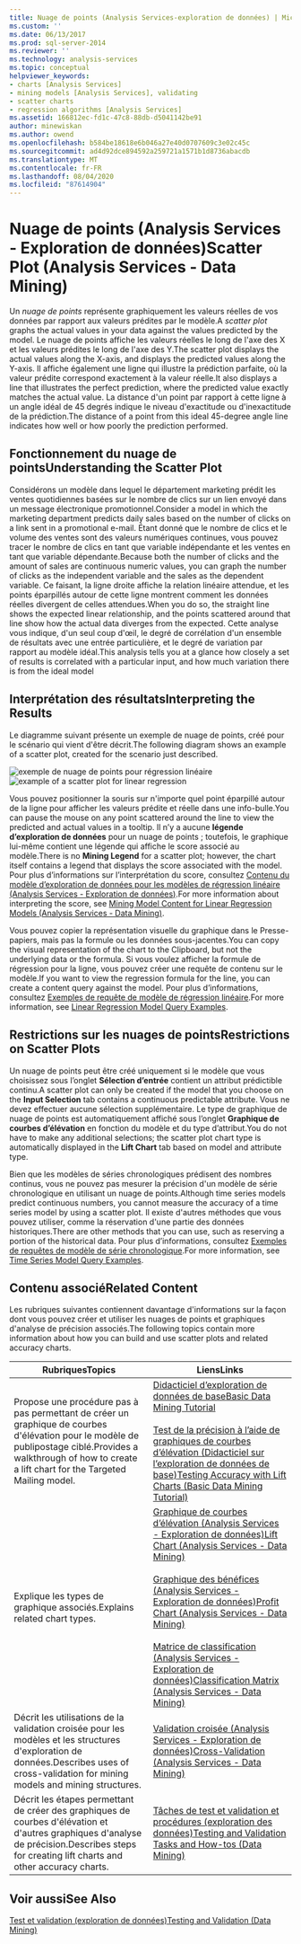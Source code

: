 ```yaml
---
title: Nuage de points (Analysis Services-exploration de données) | Microsoft Docs
ms.custom: ''
ms.date: 06/13/2017
ms.prod: sql-server-2014
ms.reviewer: ''
ms.technology: analysis-services
ms.topic: conceptual
helpviewer_keywords:
- charts [Analysis Services]
- mining models [Analysis Services], validating
- scatter charts
- regression algorithms [Analysis Services]
ms.assetid: 166812ec-fd1c-47c8-88db-d5041142be91
author: minewiskan
ms.author: owend
ms.openlocfilehash: b584be18618e6b046a27e40d0707609c3e02c45c
ms.sourcegitcommit: ad4d92dce894592a259721a1571b1d8736abacdb
ms.translationtype: MT
ms.contentlocale: fr-FR
ms.lasthandoff: 08/04/2020
ms.locfileid: "87614904"
---
```

# <a name="scatter-plot-analysis-services---data-mining"></a><span data-ttu-id="90130-102">Nuage de points (Analysis Services - Exploration de données)</span><span class="sxs-lookup"><span data-stu-id="90130-102">Scatter Plot (Analysis Services - Data Mining)</span></span>
  <span data-ttu-id="90130-103">Un *nuage de points* représente graphiquement les valeurs réelles de vos données par rapport aux valeurs prédites par le modèle.</span><span class="sxs-lookup"><span data-stu-id="90130-103">A *scatter plot* graphs the actual values in your data against the values predicted by the model.</span></span> <span data-ttu-id="90130-104">Le nuage de points affiche les valeurs réelles le long de l'axe des X et les valeurs prédites le long de l'axe des Y.</span><span class="sxs-lookup"><span data-stu-id="90130-104">The scatter plot displays the actual values along the X-axis, and displays the predicted values along the Y-axis.</span></span> <span data-ttu-id="90130-105">Il affiche également une ligne qui illustre la prédiction parfaite, où la valeur prédite correspond exactement à la valeur réelle.</span><span class="sxs-lookup"><span data-stu-id="90130-105">It also displays a line that illustrates the perfect prediction, where the predicted value exactly matches the actual value.</span></span> <span data-ttu-id="90130-106">La distance d'un point par rapport à cette ligne à un angle idéal de 45 degrés indique le niveau d'exactitude ou d'inexactitude de la prédiction.</span><span class="sxs-lookup"><span data-stu-id="90130-106">The distance of a point from this ideal 45-degree angle line indicates how well or how poorly the prediction performed.</span></span>

## <a name="understanding-the-scatter-plot"></a><span data-ttu-id="90130-107">Fonctionnement du nuage de points</span><span class="sxs-lookup"><span data-stu-id="90130-107">Understanding the Scatter Plot</span></span>
 <span data-ttu-id="90130-108">Considérons un modèle dans lequel le département marketing prédit les ventes quotidiennes basées sur le nombre de clics sur un lien envoyé dans un message électronique promotionnel.</span><span class="sxs-lookup"><span data-stu-id="90130-108">Consider a model in which the marketing department predicts daily sales based on the number of clicks on a link sent in a promotional e-mail.</span></span> <span data-ttu-id="90130-109">Étant donné que le nombre de clics et le volume des ventes sont des valeurs numériques continues, vous pouvez tracer le nombre de clics en tant que variable indépendante et les ventes en tant que variable dépendante.</span><span class="sxs-lookup"><span data-stu-id="90130-109">Because both the number of clicks and the amount of sales are continuous numeric values, you can graph the number of clicks as the independent variable and the sales as the dependent variable.</span></span> <span data-ttu-id="90130-110">Ce faisant, la ligne droite affiche la relation linéaire attendue, et les points éparpillés autour de cette ligne montrent comment les données réelles divergent de celles attendues.</span><span class="sxs-lookup"><span data-stu-id="90130-110">When you do so, the straight line shows the expected linear relationship, and the points scattered around that line show how the actual data diverges from the expected.</span></span> <span data-ttu-id="90130-111">Cette analyse vous indique, d'un seul coup d'œil, le degré de corrélation d'un ensemble de résultats avec une entrée particulière, et le degré de variation par rapport au modèle idéal.</span><span class="sxs-lookup"><span data-stu-id="90130-111">This analysis tells you at a glance how closely a set of results is correlated with a particular input, and how much variation there is from the ideal model</span></span>

## <a name="interpreting-the-results"></a><span data-ttu-id="90130-112">Interprétation des résultats</span><span class="sxs-lookup"><span data-stu-id="90130-112">Interpreting the Results</span></span>
 <span data-ttu-id="90130-113">Le diagramme suivant présente un exemple de nuage de points, créé pour le scénario qui vient d'être décrit.</span><span class="sxs-lookup"><span data-stu-id="90130-113">The following diagram shows an example of a scatter plot, created for the scenario just described.</span></span>

 <span data-ttu-id="90130-114">![exemple de nuage de points pour régression linéaire](../media/scatterplot-callctr.gif "exemple de nuage de points pour régression linéaire")</span><span class="sxs-lookup"><span data-stu-id="90130-114">![example of a scatter plot for linear regression](../media/scatterplot-callctr.gif "example of a scatter plot for linear regression")</span></span>

 <span data-ttu-id="90130-115">Vous pouvez positionner la souris sur n'importe quel point éparpillé autour de la ligne pour afficher les valeurs prédite et réelle dans une info-bulle.</span><span class="sxs-lookup"><span data-stu-id="90130-115">You can pause the mouse on any point scattered around the line to view the predicted and actual values in a tooltip.</span></span> <span data-ttu-id="90130-116">Il n’y a aucune **légende d’exploration de données** pour un nuage de points ; toutefois, le graphique lui-même contient une légende qui affiche le score associé au modèle.</span><span class="sxs-lookup"><span data-stu-id="90130-116">There is no **Mining Legend** for a scatter plot; however, the chart itself contains a legend that displays the score associated with the model.</span></span> <span data-ttu-id="90130-117">Pour plus d’informations sur l’interprétation du score, consultez [Contenu du modèle d’exploration de données pour les modèles de régression linéaire &#40;Analysis Services - Exploration de données&#41;](mining-model-content-for-linear-regression-models-analysis-services-data-mining.md).</span><span class="sxs-lookup"><span data-stu-id="90130-117">For more information about interpreting the score, see [Mining Model Content for Linear Regression Models &#40;Analysis Services - Data Mining&#41;](mining-model-content-for-linear-regression-models-analysis-services-data-mining.md).</span></span>

 <span data-ttu-id="90130-118">Vous pouvez copier la représentation visuelle du graphique dans le Presse-papiers, mais pas la formule ou les données sous-jacentes.</span><span class="sxs-lookup"><span data-stu-id="90130-118">You can copy the visual representation of the chart to the Clipboard, but not the underlying data or the formula.</span></span> <span data-ttu-id="90130-119">Si vous voulez afficher la formule de régression pour la ligne, vous pouvez créer une requête de contenu sur le modèle.</span><span class="sxs-lookup"><span data-stu-id="90130-119">If you want to view the regression formula for the line, you can create a content query against the model.</span></span> <span data-ttu-id="90130-120">Pour plus d’informations, consultez [Exemples de requête de modèle de régression linéaire](linear-regression-model-query-examples.md).</span><span class="sxs-lookup"><span data-stu-id="90130-120">For more information, see [Linear Regression Model Query Examples](linear-regression-model-query-examples.md).</span></span>

## <a name="restrictions-on-scatter-plots"></a><span data-ttu-id="90130-121">Restrictions sur les nuages de points</span><span class="sxs-lookup"><span data-stu-id="90130-121">Restrictions on Scatter Plots</span></span>
 <span data-ttu-id="90130-122">Un nuage de points peut être créé uniquement si le modèle que vous choisissez sous l’onglet **Sélection d’entrée** contient un attribut prédictible continu.</span><span class="sxs-lookup"><span data-stu-id="90130-122">A scatter plot can only be created if the model that you choose on the **Input Selection** tab contains a continuous predictable attribute.</span></span> <span data-ttu-id="90130-123">Vous ne devez effectuer aucune sélection supplémentaire. Le type de graphique de nuage de points est automatiquement affiché sous l’onglet **Graphique de courbes d’élévation** en fonction du modèle et du type d’attribut.</span><span class="sxs-lookup"><span data-stu-id="90130-123">You do not have to make any additional selections; the scatter plot chart type is automatically displayed in the **Lift Chart** tab based on model and attribute type.</span></span>

 <span data-ttu-id="90130-124">Bien que les modèles de séries chronologiques prédisent des nombres continus, vous ne pouvez pas mesurer la précision d'un modèle de série chronologique en utilisant un nuage de points.</span><span class="sxs-lookup"><span data-stu-id="90130-124">Although time series models predict continuous numbers, you cannot measure the accuracy of a time series model by using a scatter plot.</span></span> <span data-ttu-id="90130-125">Il existe d'autres méthodes que vous pouvez utiliser, comme la réservation d'une partie des données historiques.</span><span class="sxs-lookup"><span data-stu-id="90130-125">There are other methods that you can use, such as reserving a portion of the historical data.</span></span> <span data-ttu-id="90130-126">Pour plus d’informations, consultez [Exemples de requêtes de modèle de série chronologique](time-series-model-query-examples.md).</span><span class="sxs-lookup"><span data-stu-id="90130-126">For more information, see [Time Series Model Query Examples](time-series-model-query-examples.md).</span></span>

## <a name="related-content"></a><span data-ttu-id="90130-127">Contenu associé</span><span class="sxs-lookup"><span data-stu-id="90130-127">Related Content</span></span>
 <span data-ttu-id="90130-128">Les rubriques suivantes contiennent davantage d'informations sur la façon dont vous pouvez créer et utiliser les nuages de points et graphiques d'analyse de précision associés.</span><span class="sxs-lookup"><span data-stu-id="90130-128">The following topics contain more information about how you can build and use scatter plots and related accuracy charts.</span></span>

|<span data-ttu-id="90130-129">Rubriques</span><span class="sxs-lookup"><span data-stu-id="90130-129">Topics</span></span>|<span data-ttu-id="90130-130">Liens</span><span class="sxs-lookup"><span data-stu-id="90130-130">Links</span></span>|
|------------|-----------|
|<span data-ttu-id="90130-131">Propose une procédure pas à pas permettant de créer un graphique de courbes d'élévation pour le modèle de publipostage ciblé.</span><span class="sxs-lookup"><span data-stu-id="90130-131">Provides a walkthrough of how to create a lift chart for the Targeted Mailing model.</span></span>|[<span data-ttu-id="90130-132">Didacticiel d’exploration de données de base</span><span class="sxs-lookup"><span data-stu-id="90130-132">Basic Data Mining Tutorial</span></span>](../../tutorials/basic-data-mining-tutorial.md)<br /><br /> [<span data-ttu-id="90130-133">Test de la précision à l’aide de graphiques de courbes d’élévation &#40;Didacticiel sur l’exploration de données de base&#41;</span><span class="sxs-lookup"><span data-stu-id="90130-133">Testing Accuracy with Lift Charts &#40;Basic Data Mining Tutorial&#41;</span></span>](../../tutorials/testing-accuracy-with-lift-charts-basic-data-mining-tutorial.md)|
|<span data-ttu-id="90130-134">Explique les types de graphique associés.</span><span class="sxs-lookup"><span data-stu-id="90130-134">Explains related chart types.</span></span>|[<span data-ttu-id="90130-135">Graphique de courbes d’élévation &#40;Analysis Services - Exploration de données&#41;</span><span class="sxs-lookup"><span data-stu-id="90130-135">Lift Chart &#40;Analysis Services - Data Mining&#41;</span></span>](lift-chart-analysis-services-data-mining.md)<br /><br /> [<span data-ttu-id="90130-136">Graphique des bénéfices &#40;Analysis Services - Exploration de données&#41;</span><span class="sxs-lookup"><span data-stu-id="90130-136">Profit Chart &#40;Analysis Services - Data Mining&#41;</span></span>](profit-chart-analysis-services-data-mining.md)<br /><br /> [<span data-ttu-id="90130-137">Matrice de classification &#40;Analysis Services - Exploration de données&#41;</span><span class="sxs-lookup"><span data-stu-id="90130-137">Classification Matrix &#40;Analysis Services - Data Mining&#41;</span></span>](classification-matrix-analysis-services-data-mining.md)|
|<span data-ttu-id="90130-138">Décrit les utilisations de la validation croisée pour les modèles et les structures d'exploration de données.</span><span class="sxs-lookup"><span data-stu-id="90130-138">Describes uses of cross-validation for mining models and mining structures.</span></span>|[<span data-ttu-id="90130-139">Validation croisée &#40;Analysis Services - Exploration de données&#41;</span><span class="sxs-lookup"><span data-stu-id="90130-139">Cross-Validation &#40;Analysis Services - Data Mining&#41;</span></span>](cross-validation-analysis-services-data-mining.md)|
|<span data-ttu-id="90130-140">Décrit les étapes permettant de créer des graphiques de courbes d'élévation et d'autres graphiques d'analyse de précision.</span><span class="sxs-lookup"><span data-stu-id="90130-140">Describes steps for creating lift charts and other accuracy charts.</span></span>|[<span data-ttu-id="90130-141">Tâches de test et validation et procédures &#40;exploration des données&#41;</span><span class="sxs-lookup"><span data-stu-id="90130-141">Testing and Validation Tasks and How-tos &#40;Data Mining&#41;</span></span>](testing-and-validation-tasks-and-how-tos-data-mining.md)|

## <a name="see-also"></a><span data-ttu-id="90130-142">Voir aussi</span><span class="sxs-lookup"><span data-stu-id="90130-142">See Also</span></span>
 [<span data-ttu-id="90130-143">Test et validation &#40;exploration de données&#41;</span><span class="sxs-lookup"><span data-stu-id="90130-143">Testing and Validation &#40;Data Mining&#41;</span></span>](testing-and-validation-data-mining.md)


